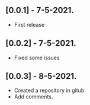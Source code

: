 ## [0.0.1] - 7-5-2021.
* First release

## [0.0.2] - 7-5-2021.
* Fixed some issues

## [0.0.3] - 8-5-2021.
* Created a repository in gitub
* Add comments.
